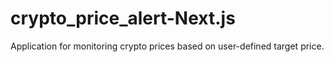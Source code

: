 # crypto_price_alert-Next.js
Application for monitoring crypto prices based on user-defined target price.
